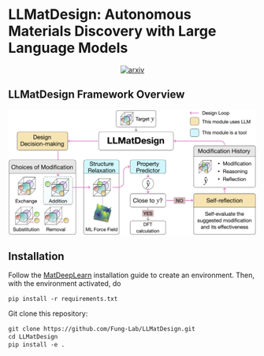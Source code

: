 # LLMatDesign: Autonomous Materials Discovery with Large Language Models

<div align="center">

[![arxiv](https://img.shields.io/badge/arxiv-blue)]()

</div>

## LLMatDesign Framework Overview
<p align="center">
<img align="middle" src="./assets/overview.png" alt="LLMatDesign framework overview" width="800" />
</p>

## Installation
Follow the [MatDeepLearn](https://github.com/Fung-Lab/MatDeepLearn_dev) installation guide to create an environment. Then, with the environment activated, do

```
pip install -r requirements.txt
```

Git clone this repository:

```
git clone https://github.com/Fung-Lab/LLMatDesign.git
cd LLMatDesign
pip install -e .
```